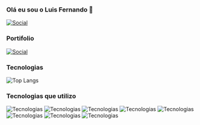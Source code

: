 ### Olá eu sou o Luis Fernando 👋
[![Social](https://img.shields.io/badge/LinkedIn-0077B5?style=for-the-badge&logo=linkedin&logoColor=white)](https://www.linkedin.com/in/developerluisfe)

### Portifolio
[![Social](https://img.shields.io/badge/dev.to-0A0A0A?style=for-the-badge&logo=devdotto&logoColor=white)](https://devfernandodev.github.io/portifolio/)

### Tecnologias
![Top Langs](https://github-readme-stats.vercel.app/api/top-langs/?username=devfernandodev&layout=compact)

### Tecnologias que utilizo
![Tecnologias](https://img.shields.io/badge/Python-3776AB?style=for-the-badge&logo=python&logoColor=white)
![Tecnologias](https://img.shields.io/badge/HTML5-E34F26?style=for-the-badge&logo=html5&logoColor=white)
![Tecnologias](https://img.shields.io/badge/CSS3-1572B6?style=for-the-badge&logo=css3&logoColor=white)
![Tecnologias](https://img.shields.io/badge/JavaScript-323330?style=for-the-badge&logo=javascript&logoColor=F7DF1E)
![Tecnologias](https://img.shields.io/badge/Node.js-43853D?style=for-the-badge&logo=node.js&logoColor=white)
![Tecnologias](https://img.shields.io/badge/MySQL-00000F?style=for-the-badge&logo=mysql&logoColor=white)
![Tecnologias](https://img.shields.io/badge/Microsoft_Excel-217346?style=for-the-badge&logo=microsoft-excel&logoColor=white)
![Tecnologias](https://img.shields.io/badge/Microsoft_Office-D83B01?style=for-the-badge&logo=microsoft-office&logoColor=white)



